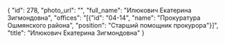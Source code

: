 {
    "id": 278,
    "photo_url": "",
    "full_name": "Илюкович Екатерина Зигмондовна",
    "offices": "[{\"id\": \"04-14\", \"name\": \"Прокуратура Ошмянского района\", \"position\": \"Старший помощник прокурора\"}]",
    "title": "Илюкович Екатерина Зигмондовна"
}